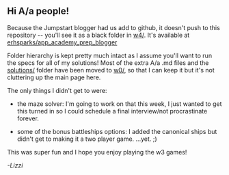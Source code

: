 ## Hi A/a people!

Because the Jumpstart blogger had us add to github, it doesn't push to this repository -- you'll see it as a black folder in [w4/](./w4/). It's available at [erhsparks/app_academy_prep_blogger][blogger]

Folder hierarchy is kept pretty much intact as I assume you'll want to run the specs for all of my solutions! Most of the extra A/a .md files and the [solutions/](./solutions/) folder have been moved to [w0/](./w0/), so that I can keep it but it's not cluttering up the main page here.

The only things I didn't get to were:  

- the maze solver: I'm going to work on that this week, I just wanted to get this turned in so I could schedule a final interview/not procrastinate forever.  

- some of the bonus battleships options: I added the canonical ships but didn't get to making it a two player game. ...yet. ;)

This was super fun and I hope you enjoy playing the w3 games!

*\-Lizzi*


[blogger]: https://github.com/erhsparks/app_academy_prep_blogger